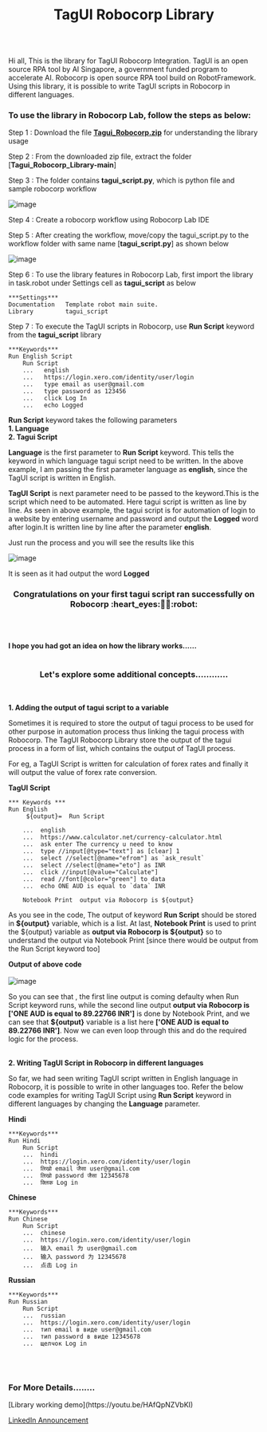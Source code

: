 <h1 align="center"><b> TagUI Robocorp Library</b></h1>
<br><br>
<p>Hi all,
This is the library for TagUI Robocorp Integration. TagUI is an open source RPA tool by AI Singapore, a government funded program to accelerate AI. Robocorp is open source RPA tool build on RobotFramework. Using this library, it is possible to write TagUI scripts in Robocorp in different languages.</p>

<h3>To use the library in Robocorp Lab, follow the steps as below: </h3>

Step 1 :  Download the file [<b>Tagui_Robocorp.zip</b>](https://github.com/nived00015/Tagui_Robocorp_Library.git) for understanding the library usage

Step 2 :  From the downloaded zip file, extract the folder [<b>Tagui_Robocorp_Library-main</b>]

Step 3 :  The folder contains <b>tagui_script.py</b>, which is python file and sample robocorp workflow

![image](https://user-images.githubusercontent.com/64367090/114753898-9a46d580-9d75-11eb-95a9-2ca7fa93d83a.png)

Step 4 :  Create a robocorp workflow using Robocorp Lab IDE

Step 5 : After creating the workflow, move/copy the tagui_script.py to the workflow folder with same name [<b>tagui_script.py</b>] as shown below

![image](https://user-images.githubusercontent.com/64367090/114754483-4092db00-9d76-11eb-8adf-f32176c55b59.png)

Step 6 : To use the library features in Robocorp Lab, first import the library in task.robot under Settings cell as <b>tagui_script</b> as below
```
***Settings***
Documentation   Template robot main suite.
Library         tagui_script
````

Step 7 : To execute the TagUI scripts in Robocorp, use <b>Run Script</b> keyword from the <b>tagui_script</b> library
```
***Keywords***
Run English Script
    Run Script
    ...   english
    ...   https://login.xero.com/identity/user/login
    ...   type email as user@gmail.com
    ...   type password as 123456
    ...   click Log In
    ...   echo Logged
```
<b>Run Script</b> keyword takes the following parameters <br>
<b>1. Language</b><br>
<b>2. Tagui Script</b>

<b>Language</b> is the first parameter to <b>Run Script</b> keyword. This tells the keyword in which language tagui script need to be written. In the above example, I am passing the first parameter language as <b>english</b>, since the TagUI script is written in English.

<b>TagUI Script</b> is next parameter need to be passed to the keyword.This is the script which need to be automated. Here tagui script is written as line by line. As seen in above example, the tagui script is for automation of login to a website by entering username and password and output the <b>Logged</b> word after login.It is written line by line after the parameter <b>english</b>.

Just run the process and you will see the results like this

![image](https://user-images.githubusercontent.com/64367090/114763138-19410b80-9d80-11eb-9f3b-848eb60e6ce5.png)

It is seen as it had output the word <b>Logged</b>

<h3 align="center"><b>Congratulations on your first tagui script ran successfully on Robocorp :heart_eyes:🎉🎉:robot:</b></h3><br><br>

<b>I hope you had got an idea on how the library works......</b><br><br>

<h3 align="center"><b>Let's explore some additional concepts............</b></h3><br>

<b>1. Adding the output of tagui script to a variable</b>

Sometimes it is required to store the output of tagui process to be used for other purpose in automation process thus linking the tagui process with Robocorp. The TagUI Robocorp Library store the output of the tagui process in a form of list, which contains the output of TagUI process.

For eg, a TagUI Script is written for calculation of forex rates and finally it will output the value of forex rate conversion. 

<b>TagUI Script</b>
```
*** Keywords ***
Run English
     ${output}=  Run Script 
    
    ...  english
    ...  https://www.calculator.net/currency-calculator.html
    ...  ask enter The currency u need to know
    ...  type //input[@type="text"] as [clear] 1
    ...  select //select[@name="efrom"] as `ask_result`
    ...  select //select[@name="eto"] as INR
    ...  click //input[@value="Calculate"]
    ...  read //font[@color="green"] to data
    ...  echo ONE AUD is equal to `data` INR
    
    Notebook Print  output via Robocorp is ${output}
```

As you see in the code, The output of keyword <b>Run Script</b> should be stored in <b>${output}</b> variable, which is a list. At last, <b>Notebook Print</b> is used to print the ${output} variable as <b>output via Robocorp is ${output}</b> so to understand the output via Notebook Print [since there would be output from the Run Script keyword too]

<b>Output of above code</b><br><br>
![image](https://user-images.githubusercontent.com/64367090/115036688-5c6bbd80-9eeb-11eb-9c11-08886585bec1.png)

So you can see that , the first line output is coming defaulty when Run Script keyword runs, while the second line output <b>output via Robocorp is ['ONE AUD is equal to 89.22766 INR']</b> is done by Notebook Print, and we can see that <b>${output}</b> variable is a list here <b>['ONE AUD is equal to 89.22766 INR']</b>. Now we can even loop through this and do the required logic for the process.<br><br>



<b>2. Writing TagUI Script in Robocorp in different languages</b><br>

So far, we had seen writing TagUI script written in English language in Robocorp, it is possible to write in other languages too. Refer the below code examples for writing TagUI Script using <b>Run Script</b> keyword in different languages by changing the <b>Language</b> parameter. 

<b>Hindi</b>
```
***Keywords***
Run Hindi
    Run Script
    ...  hindi
    ...  https://login.xero.com/identity/user/login
    ...  लिखो email जैसा user@gmail.com
    ...  लिखो password जैसा 12345678
    ...  क्लिक Log in    
```

<b>Chinese</b>
```
***Keywords***
Run Chinese
    Run Script
    ...  chinese
    ...  https://login.xero.com/identity/user/login
    ...  输入 email 为 user@gmail.com
    ...  输入 password 为 12345678
    ...  点击 Log in
```

<b>Russian</b>
```
***Keywords***
Run Russian
    Run Script
    ...  russian
    ...  https://login.xero.com/identity/user/login
    ...  тип email в виде user@gmail.com
    ...  тип password в виде 12345678
    ...  щелчок Log in
```
<br><br>

<h3> For More Details........</h3>
[Library working demo](https://youtu.be/HAfQpNZVbKI)

[LinkedIn Announcement](https://www.linkedin.com/posts/nived-n-776470139_nived00015taguirobocorplibrary-activity-6787800490831962112-8-wz)
